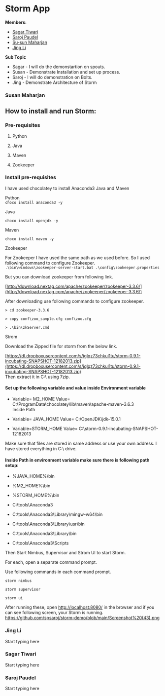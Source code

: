 # Storm App
 **Members:**
 * [Sagar Tiwari](https://github.com/005sagar)
 * [Saroj Paudel](https://github.com/spsaroj)
 * [Su-sun Maharjan](https://github.com/susanmaharjan)
 * [Jing Li](https://github.com/JingLi521864)
 
 **Sub Topic**
 * Sagar - I will do the demonstartion on spouts. 
 * Susan - Demonstrate Installation and set up process.
 * Saroj - I will do demonstration on Bolts.
 * Jing - Demonstrate Architecture of Storm

### Susan Maharjan
## How to install and run Storm:  
### Pre-requisites  
1. Python

1. Java

1. Maven

1. Zookeeper

### Install pre-requisites 
I have used chocolatey to install Anaconda3 Java and Maven

Python  
```choco install anaconda3 -y```

Java

```choco install openjdk -y```

Maven

```choco install maven -y```

Zookeeper

For Zookeeper I have used the same path as we used before. So I used following command to configure Zookeeper.  
```.\bin\windows\zookeeper-server-start.bat .\config\zookeeper.properties```

But you can download zookeeper from following link.

[http://download.nextag.com/apache/zookeeper/zookeeper-3.3.6/](http://download.nextag.com/apache/zookeeper/zookeeper-3.3.6/)

After downloading use following commands to configure zookeeper.
```
> cd zookeeper-3.3.6

> copy conf\zoo_sample.cfg conf\zoo.cfg

> .\bin\zkServer.cmd
```
  
Strom

Download the Zipped file for storm from the below link.

[https://dl.dropboxusercontent.com/s/iglqz73chkul1tu/storm-0.9.1-incubating-SNAPSHOT-12182013.zip](https://dl.dropboxusercontent.com/s/iglqz73chkul1tu/storm-0.9.1-incubating-SNAPSHOT-12182013.zip)  
Then extract it in C:\ using 7zip.

#### Set up the following variable and value inside Environment variable

- Variable= M2_HOME Value= C:\ProgramData\chocolatey\lib\maven\apache-maven-3.6.3  
Inside Path

- Variable= JAVA_HOME Value= C:\OpenJDK\jdk-15.0.1

- Variable=STORM_HOME Value= C:\storm-0.9.1-incubating-SNAPSHOT-12182013  

Make sure that files are stored in same address or use your own address. I have stored everything in C:\  drive.  


#### Inside Path in environment variable make sure there is following path setup:

- %JAVA_HOME%\bin

- %M2_HOME%\bin

- %STORM_HOME%\bin

- C:\tools\Anaconda3

- C:\tools\Anaconda3\Library\mingw-w64\bin

- C:\tools\Anaconda3\Library\usr\bin

- C:\tools\Anaconda3\Library\bin

- C:\tools\Anaconda3\Scripts

Then Start Nimbus, Supervisor and Strom UI to start Storm.

For each, open a separate command prompt.

Use following commands in each command prompt.

```
storm nimbus
```

```
storm supervisor
```

```
storm ui
```

After running these, open [http://localhost:8080/](http://localhost:8080/) in the browser and if you can see following screen, your Storm is running.
https://github.com/spsaroj/storm-demo/blob/main/Screenshot%20(43).png

### Jing Li
Start typing here

### Sagar Tiwari
Start typing here

### Saroj Paudel
Start typing here
